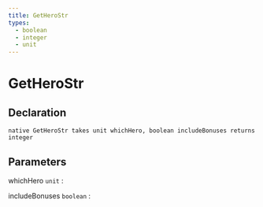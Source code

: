 ```yaml
---
title: GetHeroStr
types:
  - boolean
  - integer
  - unit
---
```


# GetHeroStr

## Declaration

```jass
native GetHeroStr takes unit whichHero, boolean includeBonuses returns integer
```

## Parameters
whichHero `unit`
: 

includeBonuses `boolean`
: 
